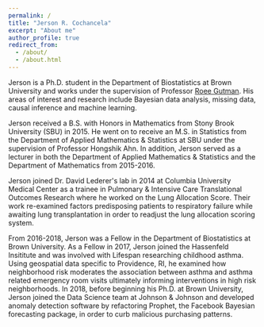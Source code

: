 ```yaml
---
permalink: /
title: "Jerson R. Cochancela"
excerpt: "About me"
author_profile: true
redirect_from: 
  - /about/
  - /about.html
---
```


Jerson is a Ph.D. student in the Department of Biostatistics at Brown 
University and works under the supervision of Professor [Roee Gutman](https://roeegutman.wordpress.com/). His 
areas of interest and research include Bayesian data 
analysis, missing data, causal inference and machine learning.

Jerson received a B.S. with Honors in Mathematics from Stony Brook 
University (SBU) in 2015. He went on to receive an M.S. in Statistics from the Department of Applied Mathematics & Statistics at SBU
under the supervision of Professor Hongshik Ahn. In addition, Jerson served 
as a lecturer in both the Department of Applied Mathematics & Statistics and 
the Department of Mathematics from 2015-2016. 

Jerson joined Dr. David Lederer's lab in 2014 at Columbia University Medical 
Center as a trainee in Pulmonary & Intensive Care Translational Outcomes 
Research where he worked on the Lung Allocation Score. Their work re-examined 
factors predisposing patients to respiratory
failure while awaiting lung transplantation in order to readjust the lung 
allocation scoring system.

From 2016-2018, Jerson was a Fellow in the Department of Biostatistics 
at Brown University. As a Fellow in 2017, Jerson joined the Hassenfeld 
Insititute and was involved with Lifespan researching childhood asthma. 
Using geospatial data specific to Providence, RI, he examined how neighborhood 
risk moderates the association between asthma and asthma
related emergency room visits ultimately informing interventions in high 
risk neighborhoods. In 2018, before beginning his Ph.D. at Brown University, 
Jerson joined the Data Science team at Johnson & Johnson and developed 
anomaly detection software by refactoring Prophet, the Facebook Bayesian 
forecasting package, in order to curb malicious 
purchasing patterns. 